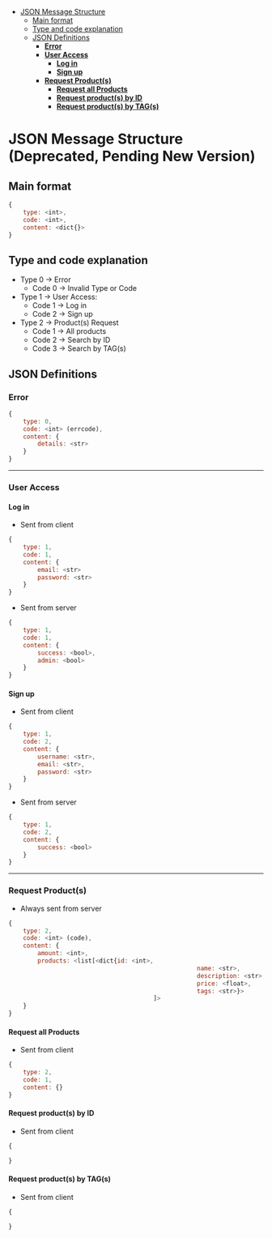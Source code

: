 - [JSON Message Structure](#json-message-structure)
	- [Main format](#main-format)
	- [Type and code explanation](#type-and-code-explanation)
	- [JSON Definitions](#json-definitions)
		- [**Error**](#error)
		- [**User Access**](#user-access)
			- [**Log in**](#log-in)
			- [**Sign up**](#sign-up)
		- [**Request Product(s)**](#request-products)
			- [**Request all Products**](#request-all-products)
			- [**Request product(s) by ID**](#request-products-by-id)
			- [**Request product(s) by TAG(s)**](#request-products-by-tags)
# JSON Message Structure (Deprecated, Pending New Version)
## Main format
```js
{
	type: <int>,
	code: <int>,
	content: <dict{}>
}
```
## Type and code explanation
* Type 0 → Error
  - Code 0 → Invalid Type or Code 
* Type 1 → User Access:
  - Code 1 → Log in
  - Code 2 → Sign up
* Type 2 → Product(s) Request
  - Code 1 → All products
  - Code 2 → Search by ID
  - Code 3 → Search by TAG(s)
## JSON Definitions
### **Error**
```js
{
	type: 0,
	code: <int> (errcode),
	content: {
		details: <str>
	}
}
```
---
### **User Access**
#### **Log in**
* Sent from client
```js
{
	type: 1,
	code: 1,
	content: {
		email: <str>
		password: <str>
	}
}
```
* Sent from server
```js
{
	type: 1,
	code: 1,
	content: {
		success: <bool>,
		admin: <bool>
	}
}
```
#### **Sign up**
* Sent from client
```js
{
	type: 1,
	code: 2,
	content: {
		username: <str>,
		email: <str>,
		password: <str>
	}
}
```
* Sent from server
```js
{
	type: 1,
	code: 2,
	content: {
		success: <bool>
	}
}
```

---
### **Request Product(s)**
* Always sent from server
```js
{
	type: 2,
	code: <int> (code),
	content: {
		amount: <int>,
		products: <list[<dict{id: <int>, 
													name: <str>, 
													description: <str>, 
													price: <float>, 
													tags: <str>}>
										]>
	}
}
```
#### **Request all Products**
* Sent from client
```js
{
	type: 2,
	code: 1,
	content: {}
}
```
#### **Request product(s) by ID**
* Sent from client
```js
{

}
```
#### **Request product(s) by TAG(s)**
* Sent from client
```js
{

}
```